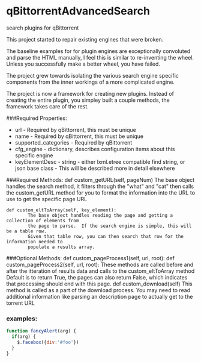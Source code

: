 # qBittorrentAdvancedSearch
search plugins for qBittorrent

This project started to repair existing engines that were broken.

The baseline examples for for plugin engines are exceptionally convoluted and parse the HTML manually, I feel this 
is similar to re-inventing the wheel.  Unless you successfully make a better wheel, you have failed.  

The project grew towards isolating the various search engine specific components from the inner workings of a more 
complicated engine.

The project is now a framework for creating new plugins.   Instead of creating the entire plugin, you simpley built 
a couple methods, the framework takes care of the rest. 

###Required Properties:
* url - Required by qBittorrent, this must be unique
* name - Required by qBittorrent, this must be unique 
* supported_categories - Required by qBittorrent
* cfg_engine - dictionary, describes configuration items about this specific engine
* keyElementDesc - string - either lxml.etree compatible find string, or json base class 
			- This will be described more in detail elsewhere

###Required Methods:
	def custom_getURL(self, pageNum)
		The base object handles the search method, it filters through the "what" and "cat" 
		then calls the custom_getURL method for you to format the information into the URL 
		to use to get the specific page URL
    
	def custom_eltToArray(self, key_element):
			The base object handles reading the page and getting a collection of elements from
			the page to parse.  If the search engine is simple, this will be a table row.   
			Given that table row, you can then search that row for the information needed to 
			populate a results array.
			    
###Optional Methods:
	def custom_pageProcess1(self, url, root):
	def custom_pageProcess2(self, url, root):
		These methods are called before and after the itteration of results data and calls 
		to the custom_eltToArray method
		Default is to return True, the pages can also return False, which indicates that 
		processing should end with this page.
	def custom_download(self)
		This method is called as a part of the download process.  You may need to read 
		additional information like parsing an description page to actually get to the torrent URL

		
### examples:

```javascript
function fancyAlert(arg) {
  if(arg) {
    $.facebox({div:'#foo'})
  }
}
```
